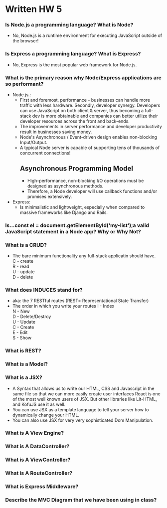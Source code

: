 # Written HW 5

### Is Node.js a programming language? What is Node?
- No, Node.js is a runtime environment for executing JavaScript outside of the browser!

### Is Express a programming language? What is Express?
- No, Express is the most popular web framework for Node.js.

### What is the primary reason why Node/Express applications are so performant?
- Node.js.:
    - First and foremost, performance - businesses can handle more traffic with less hardware. Secondly, developer synergy. Developers can use JavaScript on both client & server, thus becoming a full-stack dev is more obtainable and companies can better utilize their developer resources across the front and back-ends.
    - The improvements in server performance and developer productivity result in businesses saving money.
    - Node's Asynchronous / Event-driven design enables non-blocking Input/Output.
    - A typical Node server is capable of supporting tens of thousands of concurrent connections!
        ## Asynchronous Programming Model
        - High-performance, non-blocking I/O operations must be designed as asynchronous methods.
        - Therefore, a Node developer will use callback functions and/or promises extensively.
- Express:
    - Is minimalistic and lightweight, especially when compared to massive frameworks like Django and Rails.

### Is...const el = document.getElementById('my-list');a valid JavaScript statement in a Node app? Why or Why Not?

### What is a CRUD?
- The bare minimum functionality any full-stack applicatin should have.<br>
C - create<br>
R - read<br>
U - update<br>
D - delete

### What does INDUCES stand for?
- aka: the 7 RESTful routes (REST= Representational State Transfer)
- The order in which you write your routes
I - Index<br>
N - New<br>
D - Delete/Destroy<br>
U - Update<br>
C - Create<br>
E - Edit<br>
S - Show<br>

### What is REST?

### What is a Model?

### What is a JSX?
- A Syntax that allows us to write our HTML, CSS and Javascript in the same file so that we can more easily create user interfaces React is one of the most well known users of JSX. But other libraries like Lit-HTML, and KofuJS use it as well.
- You can use JSX as a template language to tell your server how to dynamically change your HTML.
- You can also use JSX for very very sophisticated Dom Manipulation.

### What is A View Engine?

### What is A DataController?

### What is A ViewController?

### What is A RouteController?

### What is Express Middleware?

### Describe the MVC Diagram that we have been using in class?